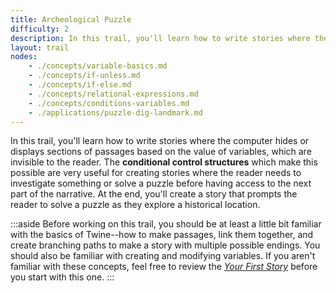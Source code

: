 ```yaml
---
title: Archeological Puzzle
difficulty: 2
description: In this trail, you'll learn how to write stories where the computer hides or displays sections of passages based on the value of variables, which are invisible to the reader. The **conditional control structures** which make this possible are very useful for creating stories where the reader needs to investigate something or solve a puzzle before having access to the next part of the narrative. At the end, you'll create a story that prompts the reader to solve a puzzle as they explore a historical location.
layout: trail
nodes:
    - ./concepts/variable-basics.md
    - ./concepts/if-unless.md
    - ./concepts/if-else.md
    - ./concepts/relational-expressions.md
    - ./concepts/conditions-variables.md
    - ./applications/puzzle-dig-landmark.md
---
```


In this trail, you'll learn how to write stories where the computer hides or displays sections of passages based on the value of variables, which are invisible to the reader. The **conditional control structures** which make this possible are very useful for creating stories where the reader needs to investigate something or solve a puzzle before having access to the next part of the narrative. At the end, you'll create a story that prompts the reader to solve a puzzle as they explore a historical location.

:::aside
Before working on this trail, you should be at least a little bit familiar with the basics of Twine--how to make passages, link them together, and create branching paths to make a story with multiple possible endings. You should also be familiar with creating and modifying variables. If you aren't familiar with these concepts, feel free to review the *[Your First Story](/trails/your-first-story)* before you start with this one.
:::

<!-- ::timeline

::location{path="variable-basics"}
::location{path="if-unless"}
::location{path="if-else" optional="true"}
::location{path="relational-expressions"}
::location{path="conditions-variables" optional="true"}
::location{path="puzzle-dig-landmark"} -->